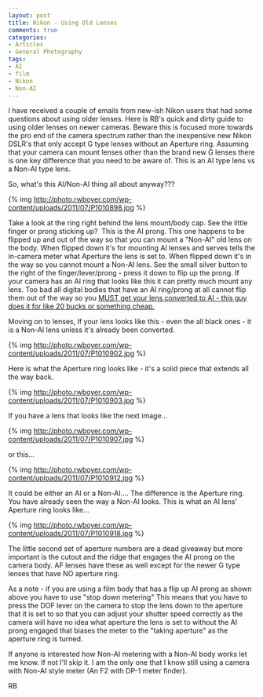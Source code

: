 ```yaml
---
layout: post
title: Nikon - Using Old Lenses
comments: true
categories:
- Articles
- General Photography
tags:
- AI
- film
- Nikon
- Non-AI
---
```

I have received a couple of emails from new-ish Nikon users that had some questions about using older lenses. Here is RB's quick and dirty guide to using older lenses on newer cameras. Beware this is focused more towards the pro end of the camera spectrum rather than the inexpensive new Nikon DSLR's that only accept G type lenses without an Aperture ring. Assuming that your camera can mount lenses other than the brand new G lenses there is one key difference that you need to be aware of. This is an AI type lens vs a Non-AI type lens.

So, what's this AI/Non-AI thing all about anyway???

{% img http://photo.rwboyer.com/wp-content/uploads/2011/07/P1010898.jpg %}

Take a look at the ring right behind the lens mount/body cap. See the little finger or prong sticking up?  This is the AI prong. This one happens to be flipped up and out of the way so that you can mount a "Non-AI" old lens on the body. When flipped down it's for mounting AI lenses and serves tells the in-camera meter what Aperture the lens is set to. When flipped down it's in the way so you cannot mount a Non-AI lens. See the small silver button to the right of the finger/lever/prong - press it down to flip up the prong. If your camera has an AI ring that looks like this it can pretty much mount any lens. Too bad all digital bodies that have an AI ring/prong at all cannot flip them out of the way so you <a href="http://www.aiconversions.com/compatibilitytable.htm">MUST get your lens converted to AI - this guy does it for like 20 bucks or something cheap.</a>

Moving on to lenses, If your lens looks like this - even the all black ones - it is a Non-AI lens unless it's already been converted.

{% img http://photo.rwboyer.com/wp-content/uploads/2011/07/P1010902.jpg %}

Here is what the Aperture ring looks like - it's a solid piece that extends all the way back.

{% img http://photo.rwboyer.com/wp-content/uploads/2011/07/P1010903.jpg %}

If you have a lens that looks like the next image...

{% img http://photo.rwboyer.com/wp-content/uploads/2011/07/P1010907.jpg %}

or this...

{% img http://photo.rwboyer.com/wp-content/uploads/2011/07/P1010912.jpg %}

It could be either an AI or a Non-AI.... The difference is the Aperture ring. You have already seen the way a Non-AI looks. This is what an AI lens' Aperture ring looks like...

{% img http://photo.rwboyer.com/wp-content/uploads/2011/07/P1010918.jpg %}

The little second set of aperture numbers are a dead giveaway but more important is the cutout and the ridge that engages the AI prong on the camera body. AF lenses have these as well except for the newer G type lenses that have NO aperture ring.

As a note - if you are using a film body that has a flip up AI prong as shown above you have to use "stop down metering" This means that you have to press the DOF lever on the camera to stop the lens down to the aperture that it is set to so that you can adjust your shutter speed correctly as the camera will have no idea what aperture the lens is set to without the AI prong engaged that biases the meter to the "taking aperture" as the aperture ring is turned.

If anyone is interested how Non-AI metering with a Non-AI body works let me know. If not I'll skip it. I am the only one that I know still using a camera with Non-AI style meter (An F2 with DP-1 meter finder).

RB